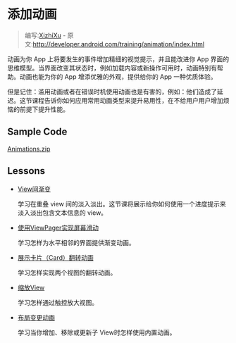 # 添加动画

> 编写:[XizhiXu](https://github.com/XizhiXu) - 原文:<http://developer.android.com/training/animation/index.html>

动画为你 App 上将要发生的事件增加精细的视觉提示，并且能改进你 App 界面的思维模型。当界面改变其状态时，例如加载内容或新操作可用时，动画特别有帮助。动画也能为你的 App 增添优雅的外观，提供给你的 App 一种优质体验。

但是记住：滥用动画或者在错误时机使用动画也是有害的，例如：他们造成了延迟。这节课程告诉你如何应用常用动画类型来提升易用性，在不给用户用户增加烦恼的前提下提升性能。

## Sample Code

[Animations.zip](http://developer.android.com/shareables/training/Animations.zip)

## Lessons

* [View间渐变](crossfade.html)

  学习在重叠 view 间的淡入淡出。这节课将展示给你如何使用一个进度提示来淡入淡出包含文本信息的 view。


* [使用ViewPager实现屏幕滑动](screen-slide.html)

  学习怎样为水平相邻的界面提供渐变动画。


* [展示卡片（Card）翻转动画](cardflip.html)

  学习怎样实现两个视图的翻转动画。


* [缩放View](zoom.html)

  学习怎样通过触控放大视图。


* [布局变更动画](layout.html)

  学习当你增加、移除或更新子 View时怎样使用内置动画。
